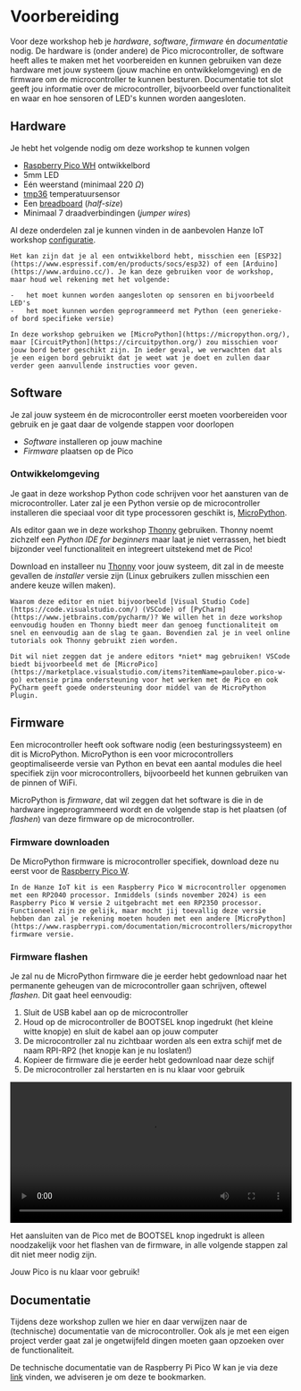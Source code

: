 # Voorbereiding

Voor deze workshop heb je *hardware*, *software*, *firmware* én *documentatie* nodig. De hardware is (onder andere) de Pico microcontroller, de software heeft alles te maken met het voorbereiden en kunnen gebruiken van deze hardware met jouw systeem (jouw machine en ontwikkelomgeving) en de firmware om de microcontroller te kunnen besturen. Documentatie tot slot geeft jou informatie over de microcontroller, bijvoorbeeld over functionaliteit en waar en hoe sensoren of LED's kunnen worden aangesloten.

## Hardware

Je hebt het volgende nodig om deze workshop te kunnen volgen

-   [Raspberry Pico WH](https://www.raspberrypi.com/documentation/microcontrollers/pico-series.html#picow-technical-specification) ontwikkelbord
-   5mm LED
-   Eén weerstand (minimaal 220 $\Omega$)
-   [tmp36](https://www.analog.com/en/products/tmp36.html) temperatuursensor
-   Een [breadboard](https://en.wikipedia.org/wiki/Breadboard) (*half-size*)
-   Minimaal 7 draadverbindingen (*jumper wires*)

Al deze onderdelen zal je kunnen vinden in de aanbevolen Hanze IoT workshop [configuratie](https://www.okaphone.com/artikel.xhtml?id=499374).


```{important}
Het kan zijn dat je al een ontwikkelbord hebt, misschien een [ESP32](https://www.espressif.com/en/products/socs/esp32) of een [Arduino](https://www.arduino.cc/). Je kan deze gebruiken voor de workshop, maar houd wel rekening met het volgende:

-   het moet kunnen worden aangesloten op sensoren en bijvoorbeeld LED's
-   het moet kunnen worden geprogrammeerd met Python (een generieke- of bord specifieke versie)

In deze workshop gebruiken we [MicroPython](https://micropython.org/), maar [CircuitPython](https://circuitpython.org/) zou misschien voor jouw bord beter geschikt zijn. In ieder geval, we verwachten dat als je een eigen bord gebruikt dat je weet wat je doet en zullen daar verder geen aanvullende instructies voor geven.
```

## Software

Je zal jouw systeem én de microcontroller eerst moeten voorbereiden voor gebruik en je gaat daar de volgende stappen voor doorlopen

-   *Software* installeren op jouw machine
-   *Firmware* plaatsen op de Pico

### Ontwikkelomgeving

Je gaat in deze workshop Python code schrijven voor het aansturen van de microcontroller. Later zal je een Python versie op de microcontroller installeren die speciaal voor dit type processoren geschikt is, [MicroPython](https://micropython.org/).

Als editor gaan we in deze workshop [Thonny](https://thonny.org/) gebruiken. Thonny noemt zichzelf een *Python IDE for beginners* maar laat je niet verrassen, het biedt bijzonder veel functionaliteit en integreert uitstekend met de Pico!

Download en installeer nu [Thonny](https://thonny.org/) voor jouw systeem, dit zal in de meeste gevallen de *installer* versie zijn (Linux gebruikers zullen misschien een andere keuze willen maken).

```{note}
Waarom deze editor en niet bijvoorbeeld [Visual Studio Code](https://code.visualstudio.com/) (VSCode) of [PyCharm](https://www.jetbrains.com/pycharm/)? We willen het in deze workshop eenvoudig houden en Thonny biedt meer dan genoeg functionaliteit om snel en eenvoudig aan de slag te gaan. Bovendien zal je in veel online tutorials ook Thonny gebruikt zien worden.

Dit wil niet zeggen dat je andere editors *niet* mag gebruiken! VSCode biedt bijvoorbeeld met de [MicroPico](https://marketplace.visualstudio.com/items?itemName=paulober.pico-w-go) extensie prima ondersteuning voor het werken met de Pico en ook PyCharm geeft goede ondersteuning door middel van de MicroPython Plugin.
```

## Firmware

Een microcontroller heeft ook software nodig (een besturingssysteem) en dit is MicroPython. MicroPython is een voor microcontrollers geoptimaliseerde versie van Python en bevat een aantal modules die heel specifiek zijn voor microcontrollers, bijvoorbeeld het kunnen gebruiken van de pinnen of WiFi.

MicroPython is *firmware*, dat wil zeggen dat het software is die in de hardware ingeprogrammeerd wordt en de volgende stap is het plaatsen (of *flashen*) van deze firmware op de microcontroller.

### Firmware downloaden

De MicroPython firmware is microcontroller specifiek, download deze nu eerst voor de [Raspberry Pico W](https://micropython.org/download/rp2-pico-w/rp2-pico-w-latest.uf2).

```{attention}
In de Hanze IoT kit is een Raspberry Pico W microcontroller opgenomen met een RP2040 processor. Inmiddels (sinds november 2024) is een Raspberry Pico W versie 2 uitgebracht met een RP2350 processor. Functioneel zijn ze gelijk, maar mocht jij toevallig deze versie hebben dan zal je rekening moeten houden met een andere [MicroPython](https://www.raspberrypi.com/documentation/microcontrollers/micropython.html) firmware versie.
```

### Firmware flashen

Je zal nu de MicroPython firmware die je eerder hebt gedownload naar het permanente geheugen van de microcontroller gaan schrijven, oftewel *flashen*. Dit gaat heel eenvoudig:

1. Sluit de USB kabel aan op de microcontroller
2. Houd op de microcontroller de BOOTSEL knop ingedrukt (het kleine witte knopje) en sluit de kabel aan op jouw computer
3. De microcontroller zal nu zichtbaar worden als een extra schijf met de naam RPI-RP2 (het knopje kan je nu loslaten!)
4. Kopieer de firmware die je eerder hebt gedownload naar deze schijf
5. De microcontroller zal herstarten en is nu klaar voor gebruik

<video src="https://www.raspberrypi.com/documentation/microcontrollers/images/MicroPython.webm" width="100%" controls="">
Your browser does not support the video tag.
</video>

Het aansluiten van de Pico met de BOOTSEL knop ingedrukt is alleen noodzakelijk voor het flashen van de firmware, in alle volgende stappen zal dit niet meer nodig zijn.

Jouw Pico is nu klaar voor gebruik!

## Documentatie

Tijdens deze workshop zullen we hier en daar verwijzen naar de (technische) documentatie van de microcontroller. Ook als je met een eigen project verder gaat zal je ongetwijfeld dingen moeten gaan opzoeken over de functionaliteit.

De technische documentatie van de Raspberry Pi Pico W kan je via deze [link](https://datasheets.raspberrypi.com/rp2040/rp2040-datasheet.pdf) vinden, we adviseren je om deze te bookmarken.



